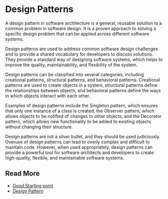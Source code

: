 # Design Patterns

A design pattern in software architecture is a general, reusable solution to a common problem in software design. It is a proven approach to solving a specific design problem that can be applied across different software systems.

Design patterns are used to address common software design challenges and to provide a shared vocabulary for developers to discuss solutions. They provide a standard way of designing software systems, which helps to improve the quality, maintainability, and flexibility of the system.

Design patterns can be classified into several categories, including creational patterns, structural patterns, and behavioral patterns. Creational patterns are used to create objects in a system, structural patterns define the relationships between objects, and behavioral patterns define the ways in which objects interact with each other.

Examples of design patterns include the Singleton pattern, which ensures that only one instance of a class is created, the Observer pattern, which allows objects to be notified of changes to other objects, and the Decorator pattern, which allows new functionality to be added to existing objects without changing their structure.

Design patterns are not a silver bullet, and they should be used judiciously. Overuse of design patterns can lead to overly complex and difficult to maintain code. However, when used appropriately, design patterns can provide a powerful tool for software architects and developers to create high-quality, flexible, and maintainable software systems.





## Read More

* [Good Starting point](https://www.youtube.com/watch?v=NU_1StN5Tkk)
* [Design Pattern](https://www.youtube.com/watch?v=60EqoRcanpo&list=PLBBog2r6uMCRjEisrSJlahgqDRbZsvMhC)
